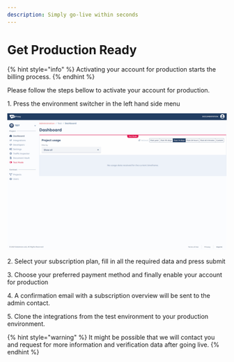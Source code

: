 ```yaml
---
description: Simply go-live within seconds
---
```


# Get Production Ready

{% hint style="info" %}
Activating your account for production starts the billing process.
{% endhint %}

Please follow the steps bellow to activate your account for production.&#x20;

1\. Press the environment switcher in the left hand side menu

![](../../.gitbook/assets/goliveppxe.gif)

2\. Select your subscription plan, fill in all the required data and press submit

3\. Choose your preferred payment method and finally enable your account for production

4\. A confirmation email with a subscription overview will be sent to the admin contact.

5\. Clone the integrations from the test environment to your production environment.

{% hint style="warning" %}
It might be possible that we will contact you and request for more information and verification data after going live.
{% endhint %}
